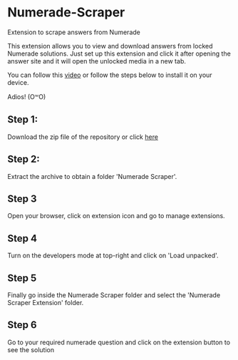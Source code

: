 # Numerade-Scraper
Extension to scrape answers from Numerade

This extension allows you to view and download answers from locked Numerade solutions. Just set up this extension and click it after opening the answer site and it will open the unlocked media in a new tab.

You can follow this [video](https://www.youtube.com/watch?v=PSqcV5eT8FM) or follow the steps below to install it on your device.

Adios! (O꒳O)

## Step 1:
Download the zip file of the repository or click [here](https://github.com/wannasleepforlong/Numerade-Scraper/archive/refs/heads/main.zip)

## Step 2:
Extract the archive to obtain a folder 'Numerade Scraper'.

## Step 3
Open your browser, click on extension icon and go to manage extensions.

## Step 4
Turn on the developers mode at top-right and click on 'Load unpacked'.

## Step 5
Finally go inside the Numerade Scraper folder and select the 'Numerade Scraper Extension' folder.

## Step 6
Go to your required numerade question and click on the extension button to see the solution
